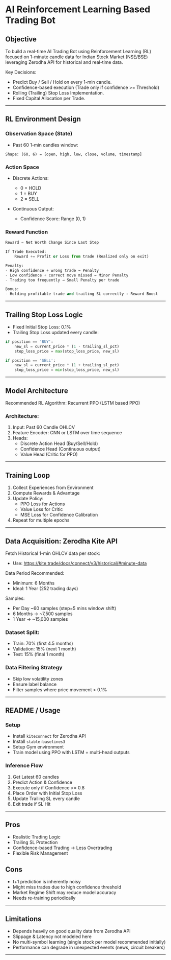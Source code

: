 # AI Reinforcement Learning Based Trading Bot

## Objective
To build a real-time AI Trading Bot using Reinforcement Learning (RL) focused on 1-minute candle data for Indian Stock Market (NSE/BSE) leveraging Zerodha API for historical and real-time data.

Key Decisions:
- Predict Buy / Sell / Hold on every 1-min candle.
- Confidence-based execution (Trade only if confidence >= Threshold)
- Rolling (Trailing) Stop Loss Implementation.
- Fixed Capital Allocation per Trade.

---

## RL Environment Design

### Observation Space (State)
- Past 60 1-min candles window:
```
Shape: (60, 6) = [open, high, low, close, volume, timestamp]
```

### Action Space
- Discrete Actions:
    - 0 = HOLD
    - 1 = BUY
    - 2 = SELL

- Continuous Output:
    - Confidence Score: Range (0, 1)

### Reward Function

```python
Reward = Net Worth Change Since Last Step

If Trade Executed:
    Reward += Profit or Loss from trade (Realized only on exit)

Penalty:
- High confidence + wrong trade → Penalty
- Low confidence + correct move missed → Minor Penalty
- Trading too frequently → Small Penalty per trade

Bonus:
- Holding profitable trade and trailing SL correctly → Reward Boost
```

---

## Trailing Stop Loss Logic
- Fixed Initial Stop Loss: 0.1%
- Trailing Stop Loss updated every candle:

```python
if position == 'BUY':
    new_sl = current_price * (1 - trailing_sl_pct)
    stop_loss_price = max(stop_loss_price, new_sl)

if position == 'SELL':
    new_sl = current_price * (1 + trailing_sl_pct)
    stop_loss_price = min(stop_loss_price, new_sl)
```

---

## Model Architecture

Recommended RL Algorithm: Recurrent PPO (LSTM based PPO)

### Architecture:
1. Input: Past 60 Candle OHLCV
2. Feature Encoder: CNN or LSTM over time sequence
3. Heads:
    - Discrete Action Head (Buy/Sell/Hold)
    - Confidence Head (Continuous output)
    - Value Head (Critic for PPO)

---

## Training Loop

1. Collect Experiences from Environment
2. Compute Rewards & Advantage
3. Update Policy:
    - PPO Loss for Actions
    - Value Loss for Critic
    - MSE Loss for Confidence Calibration
4. Repeat for multiple epochs

---

## Data Acquisition: Zerodha Kite API

Fetch Historical 1-min OHLCV data per stock:
- Use: https://kite.trade/docs/connect/v3/historical/#minute-data

Data Period Recommended:
- Minimum: 6 Months
- Ideal: 1 Year (252 trading days)

Samples:
- Per Day ~60 samples (step=5 mins window shift)
- 6 Months → ~7,500 samples
- 1 Year → ~15,000 samples

### Dataset Split:
- Train: 70% (first 4.5 months)
- Validation: 15% (next 1 month)
- Test: 15% (final 1 month)

### Data Filtering Strategy
- Skip low volatility zones
- Ensure label balance
- Filter samples where price movement > 0.1%

---

## README / Usage

### Setup
- Install `kiteconnect` for Zerodha API
- Install `stable-baselines3`
- Setup Gym environment
- Train model using PPO with LSTM + multi-head outputs

### Inference Flow
1. Get Latest 60 candles
2. Predict Action & Confidence
3. Execute only if Confidence >= 0.8
4. Place Order with Initial Stop Loss
5. Update Trailing SL every candle
6. Exit trade if SL Hit

---

## Pros
- Realistic Trading Logic
- Trailing SL Protection
- Confidence-based Trading → Less Overtrading
- Flexible Risk Management

## Cons
- t+1 prediction is inherently noisy
- Might miss trades due to high confidence threshold
- Market Regime Shift may reduce model accuracy
- Needs re-training periodically

---

## Limitations
- Depends heavily on good quality data from Zerodha API
- Slippage & Latency not modeled here
- No multi-symbol learning (single stock per model recommended initially)
- Performance can degrade in unexpected events (news, circuit breakers)

---
